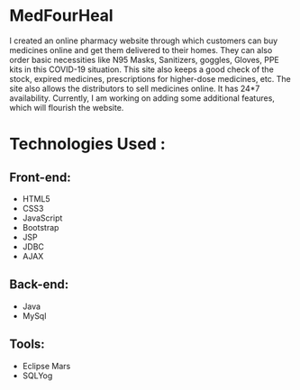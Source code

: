 # MedFourHeal

I created an online pharmacy website through which customers can buy medicines online and get them delivered to their homes.
They can also order basic necessities like N95 Masks, Sanitizers, goggles, Gloves, PPE kits in this COVID-19 situation.
This site also keeps a good check of the stock, expired medicines, prescriptions for higher-dose medicines, etc.
The site also allows the distributors to sell medicines online. It has 24*7 availability.
Currently, I am working on adding some additional features, which will flourish the website.


# Technologies Used :

## Front-end:

* HTML5
* CSS3
* JavaScript
* Bootstrap
* JSP
* JDBC
* AJAX

## Back-end:

* Java
* MySql

## Tools:

* Eclipse Mars
* SQLYog
